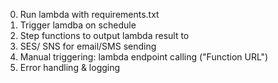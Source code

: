 0. Run lambda with requirements.txt
1. Trigger lamdba on schedule
2. Step functions to output lambda result to
3. SES/ SNS for email/SMS sending
4. Manual triggering: lambda endpoint calling ("Function URL")
5. Error handling & logging